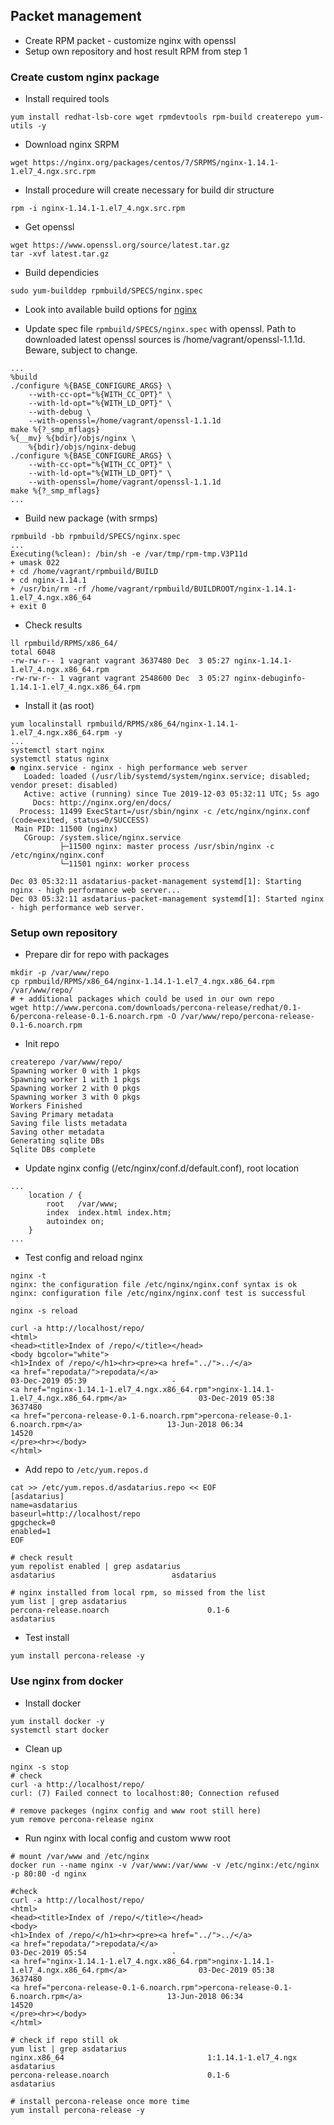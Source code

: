 ## Packet management
* Create RPM packet - customize nginx with openssl
* Setup own repository and host result RPM from step 1

### Create custom nginx package
* Install required tools
````
yum install redhat-lsb-core wget rpmdevtools rpm-build createrepo yum-utils -y
````

* Download nginx SRPM
````
wget https://nginx.org/packages/centos/7/SRPMS/nginx-1.14.1-1.el7_4.ngx.src.rpm
````

* Install procedure will create necessary for build dir structure
````
rpm -i nginx-1.14.1-1.el7_4.ngx.src.rpm
````

* Get openssl
````
wget https://www.openssl.org/source/latest.tar.gz
tar -xvf latest.tar.gz
````

* Build dependicies
````
sudo yum-builddep rpmbuild/SPECS/nginx.spec
````

* Look into available build options for [nginx](https://nginx.org/ru/docs/configure.html)

* Update spec file `rpmbuild/SPECS/nginx.spec` with openssl. Path to downloaded latest openssl sources is /home/vagrant/openssl-1.1.1d. Beware, subject to change.
````
...
%build
./configure %{BASE_CONFIGURE_ARGS} \
    --with-cc-opt="%{WITH_CC_OPT}" \
    --with-ld-opt="%{WITH_LD_OPT}" \
    --with-debug \
    --with-openssl=/home/vagrant/openssl-1.1.1d
make %{?_smp_mflags}
%{__mv} %{bdir}/objs/nginx \
    %{bdir}/objs/nginx-debug
./configure %{BASE_CONFIGURE_ARGS} \
    --with-cc-opt="%{WITH_CC_OPT}" \
    --with-ld-opt="%{WITH_LD_OPT}" \
    --with-openssl=/home/vagrant/openssl-1.1.1d
make %{?_smp_mflags}
...
````

* Build new package (with srmps)
````
rpmbuild -bb rpmbuild/SPECS/nginx.spec
...
Executing(%clean): /bin/sh -e /var/tmp/rpm-tmp.V3P11d
+ umask 022
+ cd /home/vagrant/rpmbuild/BUILD
+ cd nginx-1.14.1
+ /usr/bin/rm -rf /home/vagrant/rpmbuild/BUILDROOT/nginx-1.14.1-1.el7_4.ngx.x86_64
+ exit 0
````

* Check results
````
ll rpmbuild/RPMS/x86_64/
total 6048
-rw-rw-r-- 1 vagrant vagrant 3637480 Dec  3 05:27 nginx-1.14.1-1.el7_4.ngx.x86_64.rpm
-rw-rw-r-- 1 vagrant vagrant 2548600 Dec  3 05:27 nginx-debuginfo-1.14.1-1.el7_4.ngx.x86_64.rpm
````

* Install it (as root)
````
yum localinstall rpmbuild/RPMS/x86_64/nginx-1.14.1-1.el7_4.ngx.x86_64.rpm -y
...
systemctl start nginx
systemctl status nginx
● nginx.service - nginx - high performance web server
   Loaded: loaded (/usr/lib/systemd/system/nginx.service; disabled; vendor preset: disabled)
   Active: active (running) since Tue 2019-12-03 05:32:11 UTC; 5s ago
     Docs: http://nginx.org/en/docs/
  Process: 11499 ExecStart=/usr/sbin/nginx -c /etc/nginx/nginx.conf (code=exited, status=0/SUCCESS)
 Main PID: 11500 (nginx)
   CGroup: /system.slice/nginx.service
           ├─11500 nginx: master process /usr/sbin/nginx -c /etc/nginx/nginx.conf
           └─11501 nginx: worker process

Dec 03 05:32:11 asdatarius-packet-management systemd[1]: Starting nginx - high performance web server...
Dec 03 05:32:11 asdatarius-packet-management systemd[1]: Started nginx - high performance web server.
````

### Setup own repository
* Prepare dir for repo with packages
````
mkdir -p /var/www/repo
cp rpmbuild/RPMS/x86_64/nginx-1.14.1-1.el7_4.ngx.x86_64.rpm /var/www/repo/
# + additional packages which could be used in our own repo
wget http://www.percona.com/downloads/percona-release/redhat/0.1-6/percona-release-0.1-6.noarch.rpm -O /var/www/repo/percona-release-0.1-6.noarch.rpm
````

* Init repo
````
createrepo /var/www/repo/
Spawning worker 0 with 1 pkgs
Spawning worker 1 with 1 pkgs
Spawning worker 2 with 0 pkgs
Spawning worker 3 with 0 pkgs
Workers Finished
Saving Primary metadata
Saving file lists metadata
Saving other metadata
Generating sqlite DBs
Sqlite DBs complete
````

* Update nginx config (/etc/nginx/conf.d/default.conf), root location
````
...
    location / {
        root   /var/www;
        index  index.html index.htm;
        autoindex on;
    }
...
````

* Test config and reload nginx
````
nginx -t
nginx: the configuration file /etc/nginx/nginx.conf syntax is ok
nginx: configuration file /etc/nginx/nginx.conf test is successful

nginx -s reload

curl -a http://localhost/repo/
<html>
<head><title>Index of /repo/</title></head>
<body bgcolor="white">
<h1>Index of /repo/</h1><hr><pre><a href="../">../</a>
<a href="repodata/">repodata/</a>                                          03-Dec-2019 05:39                   -
<a href="nginx-1.14.1-1.el7_4.ngx.x86_64.rpm">nginx-1.14.1-1.el7_4.ngx.x86_64.rpm</a>                03-Dec-2019 05:38             3637480
<a href="percona-release-0.1-6.noarch.rpm">percona-release-0.1-6.noarch.rpm</a>                   13-Jun-2018 06:34               14520
</pre><hr></body>
</html>
````

* Add repo to `/etc/yum.repos.d`
````
cat >> /etc/yum.repos.d/asdatarius.repo << EOF
[asdatarius]
name=asdatarius
baseurl=http://localhost/repo
gpgcheck=0
enabled=1
EOF

# check result
yum repolist enabled | grep asdatarius
asdatarius                          asdatarius

# nginx installed from local rpm, so missed from the list
yum list | grep asdatarius
percona-release.noarch                      0.1-6                      asdatarius
````

* Test install
````
yum install percona-release -y
````

### Use nginx from docker
* Install docker
````
yum install docker -y
systemctl start docker
````

* Clean up
````
nginx -s stop
# check
curl -a http://localhost/repo/
curl: (7) Failed connect to localhost:80; Connection refused

# remove packeges (nginx config and www root still here)
yum remove percona-release nginx
````

* Run nginx with local config and custom www root
````
# mount /var/www and /etc/nginx
docker run --name nginx -v /var/www:/var/www -v /etc/nginx:/etc/nginx -p 80:80 -d nginx

#check
curl -a http://localhost/repo/
<html>
<head><title>Index of /repo/</title></head>
<body>
<h1>Index of /repo/</h1><hr><pre><a href="../">../</a>
<a href="repodata/">repodata/</a>                                          03-Dec-2019 05:54                   -
<a href="nginx-1.14.1-1.el7_4.ngx.x86_64.rpm">nginx-1.14.1-1.el7_4.ngx.x86_64.rpm</a>                03-Dec-2019 05:38             3637480
<a href="percona-release-0.1-6.noarch.rpm">percona-release-0.1-6.noarch.rpm</a>                   13-Jun-2018 06:34               14520
</pre><hr></body>
</html>

# check if repo still ok
yum list | grep asdatarius
nginx.x86_64                                1:1.14.1-1.el7_4.ngx       asdatarius
percona-release.noarch                      0.1-6                      asdatarius

# install percona-release once more time
yum install percona-release -y
````